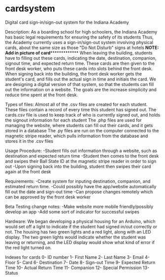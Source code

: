 # cardsystem
Digital card sign-in/sign-out system for the Indiana Academy

Description:
As a boarding school for high schoolers, the Indiana Academy has basic legal requirements for ensuring the safety of its students
Thus, the Academy currently uses a sign-in/sign-out system involving physical cards, about the same size as those "Do Not Disturb" signs at hotels
**********************NOTE: Add in picture of card***********************************
When leaving the building, students have to filling out these cards, indicating the date, destination, companion, signout time, and expected return time.
These cards are then given to the front desk worker, who puts these cards into slots behind the front desk.
When signing back into the building, the front desk worker gets the student's card, and fills out the actual sign in time and initials the card.
We are designing a digital version of that system, so that the students can fill out the information on a website.
The goals are the increase simplicity and reduce time spent at the front desk.

Types of files:
Almost all of the .csv files are created for each student. These files contain a record of every time this student has signed out.
The cards.csv file is used to keep track of who is currently signed out, and holds the signout information for each student
The .php files are used for managing the website, where students can fill out their cards, and it gets stored in a database
The .py files are run on the computer connected to the magnetic stripe reader, which pulls information from the database and stores it in the .csv files

Usage Procedure:
-Student fills out information through a website, such as destination and expected return time
-Student then comes to the front desk and swipes their Ball State ID at the magnetic stripe reader in order to sign out
-Upon signing back into the building, student then swipes their card again at the front desk

Requirements:
-Create system for inputing destination, companion, and estimated return time.
-Could possibly have the app/webstie automatically fill out the date and sign-out time
-Can propose changes remotely which can be approved by the front desk worker

Beta Testing change notes:
-Make website more mobile friendly/possibly develop an app
-Add some sort of indicator for successful swipes

Hardware:
We began developing a physical housing for an Arduino, which would set off a light to indicate if the student had signed in/out correctly or not. The housing has two green lights and a red light, along with an LED display. The two green lights would indicate whether the student was leaving or returning, and the LED display would show what kind of error if the red light turned on.

Indexes for cards
0- ID number
1- First Name
2- Last Name
3- Email
4- Floor
5- Card
6- Destination
7- Date
8- Sign-out Time
9- Expected Return Time
10- Actual Return Time
11- Companion
12- Special Permission
13- Status
